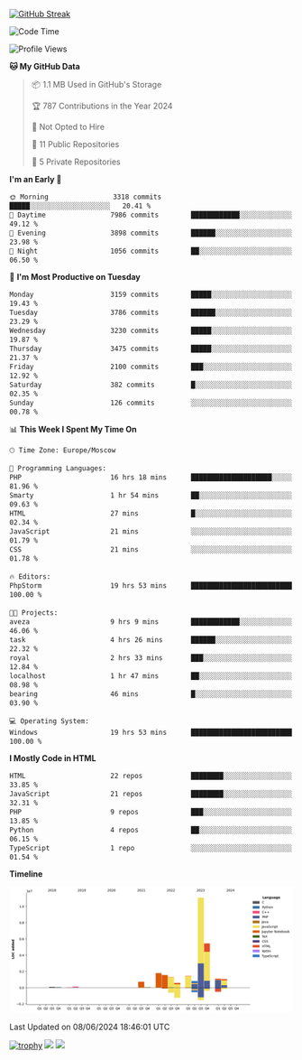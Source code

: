 [![GitHub Streak](https://github-readme-streak-stats.herokuapp.com/?user=yogik10)](https://git.io/streak-stats)
<!--START_SECTION:waka-->
![Code Time](http://img.shields.io/badge/Code%20Time-593%20hrs%2050%20mins-blue)

![Profile Views](http://img.shields.io/badge/Profile%20Views-0-blue)

**🐱 My GitHub Data** 

> 📦 1.1 MB Used in GitHub's Storage 
 > 
> 🏆 787 Contributions in the Year 2024
 > 
> 🚫 Not Opted to Hire
 > 
> 📜 11 Public Repositories 
 > 
> 🔑 5 Private Repositories 
 > 
**I'm an Early 🐤** 

```text
🌞 Morning                3318 commits        █████░░░░░░░░░░░░░░░░░░░░   20.41 % 
🌆 Daytime                7986 commits        ████████████░░░░░░░░░░░░░   49.12 % 
🌃 Evening                3898 commits        ██████░░░░░░░░░░░░░░░░░░░   23.98 % 
🌙 Night                  1056 commits        ██░░░░░░░░░░░░░░░░░░░░░░░   06.50 % 
```
📅 **I'm Most Productive on Tuesday** 

```text
Monday                   3159 commits        █████░░░░░░░░░░░░░░░░░░░░   19.43 % 
Tuesday                  3786 commits        ██████░░░░░░░░░░░░░░░░░░░   23.29 % 
Wednesday                3230 commits        █████░░░░░░░░░░░░░░░░░░░░   19.87 % 
Thursday                 3475 commits        █████░░░░░░░░░░░░░░░░░░░░   21.37 % 
Friday                   2100 commits        ███░░░░░░░░░░░░░░░░░░░░░░   12.92 % 
Saturday                 382 commits         █░░░░░░░░░░░░░░░░░░░░░░░░   02.35 % 
Sunday                   126 commits         ░░░░░░░░░░░░░░░░░░░░░░░░░   00.78 % 
```


📊 **This Week I Spent My Time On** 

```text
🕑︎ Time Zone: Europe/Moscow

💬 Programming Languages: 
PHP                      16 hrs 18 mins      ████████████████████░░░░░   81.96 % 
Smarty                   1 hr 54 mins        ██░░░░░░░░░░░░░░░░░░░░░░░   09.63 % 
HTML                     27 mins             █░░░░░░░░░░░░░░░░░░░░░░░░   02.34 % 
JavaScript               21 mins             ░░░░░░░░░░░░░░░░░░░░░░░░░   01.79 % 
CSS                      21 mins             ░░░░░░░░░░░░░░░░░░░░░░░░░   01.78 % 

🔥 Editors: 
PhpStorm                 19 hrs 53 mins      █████████████████████████   100.00 % 

🐱‍💻 Projects: 
aveza                    9 hrs 9 mins        ████████████░░░░░░░░░░░░░   46.06 % 
task                     4 hrs 26 mins       ██████░░░░░░░░░░░░░░░░░░░   22.32 % 
royal                    2 hrs 33 mins       ███░░░░░░░░░░░░░░░░░░░░░░   12.84 % 
localhost                1 hr 47 mins        ██░░░░░░░░░░░░░░░░░░░░░░░   08.98 % 
bearing                  46 mins             █░░░░░░░░░░░░░░░░░░░░░░░░   03.90 % 

💻 Operating System: 
Windows                  19 hrs 53 mins      █████████████████████████   100.00 % 
```

**I Mostly Code in HTML** 

```text
HTML                     22 repos            ████████░░░░░░░░░░░░░░░░░   33.85 % 
JavaScript               21 repos            ████████░░░░░░░░░░░░░░░░░   32.31 % 
PHP                      9 repos             ███░░░░░░░░░░░░░░░░░░░░░░   13.85 % 
Python                   4 repos             ██░░░░░░░░░░░░░░░░░░░░░░░   06.15 % 
TypeScript               1 repo              ░░░░░░░░░░░░░░░░░░░░░░░░░   01.54 % 
```



**Timeline**

![Lines of Code chart](https://raw.githubusercontent.com/Yogik10/Yogik10/main/assets/bar_graph.png)


 Last Updated on 08/06/2024 18:46:01 UTC
<!--END_SECTION:waka-->
[![trophy](https://github-profile-trophy.vercel.app/?username=yogik10)](https://github.com/ryo-ma/github-profile-trophy)
![](https://github-profile-summary-cards.vercel.app/api/cards/profile-details?username=yogik10&theme=solarized_dark)
![](https://github-profile-summary-cards.vercel.app/api/cards/most-commit-language?username=yogik10&theme=solarized_dark)


